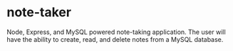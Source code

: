 # note-taker
Node, Express, and MySQL powered note-taking application. The user will have the ability to create, read, and delete notes from a MySQL database.
